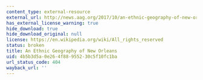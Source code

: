 ```yaml
---
content_type: external-resource
external_url: http://news.aag.org/2017/10/an-ethnic-geography-of-new-orleans/#:~:text=This%20Journal%20of%20American%20History,antebellum%20times%20to%20post%2DKatrina.
has_external_license_warning: true
hide_download: true
hide_download_original: null
license: https://en.wikipedia.org/wiki/All_rights_reserved
status: broken
title: An Ethnic Geography of New Orleans
uid: 4b5b3d5a-0e26-4f88-9552-30c5f10fc1ba
url_status_code: 404
wayback_url: ''
---
```


